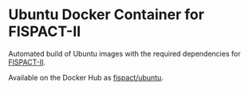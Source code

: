# Ubuntu Docker Container for FISPACT-II

Automated build of Ubuntu images with the required dependencies for [FISPACT-II](http://fispact.ukaea.uk).

Available on the Docker Hub as [fispact/ubuntu](https://hub.docker.com/r/fispact/ubuntu/).